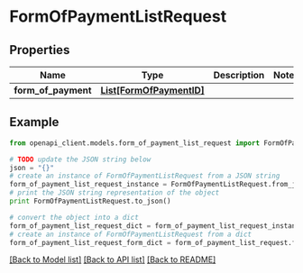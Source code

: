 # FormOfPaymentListRequest


## Properties
Name | Type | Description | Notes
------------ | ------------- | ------------- | -------------
**form_of_payment** | [**List[FormOfPaymentID]**](FormOfPaymentID.md) |  | 

## Example

```python
from openapi_client.models.form_of_payment_list_request import FormOfPaymentListRequest

# TODO update the JSON string below
json = "{}"
# create an instance of FormOfPaymentListRequest from a JSON string
form_of_payment_list_request_instance = FormOfPaymentListRequest.from_json(json)
# print the JSON string representation of the object
print FormOfPaymentListRequest.to_json()

# convert the object into a dict
form_of_payment_list_request_dict = form_of_payment_list_request_instance.to_dict()
# create an instance of FormOfPaymentListRequest from a dict
form_of_payment_list_request_form_dict = form_of_payment_list_request.from_dict(form_of_payment_list_request_dict)
```
[[Back to Model list]](../README.md#documentation-for-models) [[Back to API list]](../README.md#documentation-for-api-endpoints) [[Back to README]](../README.md)


